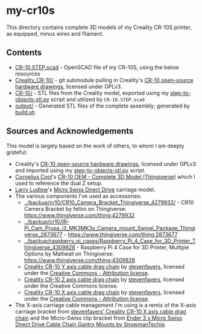 # my-cr10s

This directory contains complete 3D models of my Creality CR-10S printer, as equipped, minus wires and filament.

## Contents

* [CR-10.STEP.scad](CR-10.STEP.scad) - OpenSCAD file of my CR-10S, using the below resources
* [Creality_CR-10/](Creality_CR-10/) - git submodule pulling in Creality's [CR-10 open-source hardware drawings](https://github.com/Creality3DPrinting/CR-10), licensed under GPLv3.
* [CR-10/](CR-10/) - STL files from the Creality model, exported using my [step-to-objects-stl.py](../README.md#step-to-stl-to-scad-conversion) script and utilized by ``CR-10.STEP.scad``
* [output/](output/) - Generated STL files of the complete assembly; generated by [build.sh](build.sh)

## Sources and Acknowledgements

This model is largely based on the work of others, to whom I am deeply grateful:

* Creality's [CR-10 open-source hardware drawings](https://github.com/Creality3DPrinting/CR-10), licensed under GPLv3 and imported using my [step-to-objects-stl.py](../README.md#step-to-stl-to-scad-conversion) script.
* [Cornelius Cool](https://www.thingiverse.com/cornely_cool)'s [CR-10 OEM - Complete 3D Model (Thingiverse)](https://www.thingiverse.com/thing:3176643) which I used to reference the dual Z setup.
* [Larry Ludlow](https://www.thingiverse.com/madbuda)'s [Micro Swiss Direct Drive](https://www.thingiverse.com/thing:4170190) carriage model.
* The various components I've used as accessories:
  * [../backup/cr10/CR10_Camera_Bracket_Thingiverse_4279932/](../backup/cr10/CR10_Camera_Bracket_Thingiverse_4279932/) - CR10 Camera Bracket by fellini on Thingiverse: https://www.thingiverse.com/thing:4279932
  * [../backup/cr10/IR-Pi_Cam_Prusa_i3_MK3MK3s_Camera_mount_Swivel_Package_Thingiverse_2873677](../backup/cr10/IR-Pi_Cam_Prusa_i3_MK3MK3s_Camera_mount_Swivel_Package_Thingiverse_2873677) - https://www.thingiverse.com/thing:2873677
  * [../backup/raspberry_pi_cases/Raspberry_Pi_4_Case_for_3D_Printer_Thingiverse_4309828](../backup/raspberry_pi_cases/Raspberry_Pi_4_Case_for_3D_Printer_Thingiverse_4309828) - Raspberry Pi 4 Case for 3D Printer, Multiple Options by Mattwall on Thingiverse: https://www.thingiverse.com/thing:4309828
  * [Creality CR-10 Y axis cable drag chain](https://www.thingiverse.com/thing:2708420) by [stevenfayers](https://www.thingiverse.com/stevenfayers), licensed under the [Creative Commons - Attribution license](http://creativecommons.org/licenses/by/3.0/).
  * [Creality CR-10 Z axis cable drag chain](https://www.thingiverse.com/thing:2757810) by [stevenfayers](https://www.thingiverse.com/stevenfayers), licensed under the Creative Commons license.
  * [Creality CR-10 X axis cable drag chain](http://www.thingiverse.com/thing:2923095) by [stevenfayers](https://www.thingiverse.com/stevenfayers), licensed under the [Creative Commons - Attribution license](http://creativecommons.org/licenses/by/3.0/).
* The X-axis carriage cable management I'm using is a remix of the X-axis carriage bracket from [stevenfayers' Creality CR-10 X axis cable drag chain](http://www.thingiverse.com/thing:2923095) and the Micro-Swiss clip bracket from [Ender 3 x Micro Swiss Direct Drive Cable Chain Gantry Mounts by SnowmanTechie](https://www.thingiverse.com/thing:4563903).
